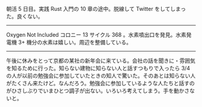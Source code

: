 朝活 5 日目。実践 Rust 入門の 10 章の途中。脱線して Twitter をしてしまった。良くない。

---

Oxygen Not Included コロニー 13 サイクル 368 。水素噴出口を発見。水素発電機 3+ 機分の水素は嬉しい。周辺を整備している。

---

午後に休みをとって京都の某社の新年会に来ている。会社の話を聞きに・雰囲気を知るために行った。知らない建物に知らない人と話すつもりで入ったら 3/4 の人が以前の勉強会に参加していたときの知人で驚いた。そのあとは知らない人がたくさん来たけど。なんだろう。勉強会に参加しているような人たちと話すのがひさしぶりでいまひとつ調子が出ない。いろいろ考えてしまう。手を動かさないと。
